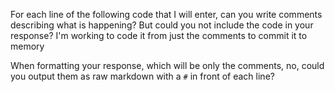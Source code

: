 For each line of the following code that I will enter, can you write comments describing what is happening? But could you not include the code in your response? I'm working to code it from just the comments to commit it to memory

When formatting your response, which will be only the comments, no, could you output them as raw markdown with a `#` in front of each line?

